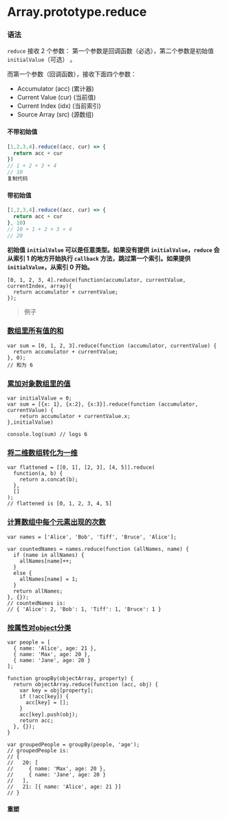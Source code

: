 # Array.prototype.reduce

### 语法

`reduce` 接收 2 个参数： 第一个参数是回调函数（必选），第二个参数是初始值 `initialValue`（可选） 。

而第一个参数（回调函数），接收下面四个参数：

- Accumulator (acc) (累计器)
- Current Value (cur) (当前值)
- Current Index (idx) (当前索引)
- Source Array (src) (源数组)

#### 不带初始值

```javascript
[1,2,3,4].reduce((acc, cur) => {
  return acc + cur
})
// 1 + 2 + 3 + 4
// 10
复制代码
```

#### 带初始值

```javascript
[1,2,3,4].reduce((acc, cur) => {
  return acc + cur
}, 10)
// 10 + 1 + 2 + 3 + 4
// 20
```

**初始值 `initialValue` 可以是任意类型。如果没有提供 `initialValue`，`reduce` 会从索引 1 的地方开始执行 `callback` 方法，跳过第一个索引。如果提供 `initialValue`，从索引 0 开始。**

```
[0, 1, 2, 3, 4].reduce(function(accumulator, currentValue, currentIndex, array){
  return accumulator + currentValue;
});
```

> 例子

### [数组里所有值的和](https://developer.mozilla.org/zh-CN/docs/Web/JavaScript/Reference/Global_Objects/Array/Reduce#数组里所有值的和)

```
var sum = [0, 1, 2, 3].reduce(function (accumulator, currentValue) {
  return accumulator + currentValue;
}, 0);
// 和为 6
```

### [累加对象数组里的值](https://developer.mozilla.org/zh-CN/docs/Web/JavaScript/Reference/Global_Objects/Array/Reduce#累加对象数组里的值)

```
var initialValue = 0;
var sum = [{x: 1}, {x:2}, {x:3}].reduce(function (accumulator, currentValue) {
    return accumulator + currentValue.x;
},initialValue)

console.log(sum) // logs 6
```

### [将二维数组转化为一维](https://developer.mozilla.org/zh-CN/docs/Web/JavaScript/Reference/Global_Objects/Array/Reduce#将二维数组转化为一维)

```
var flattened = [[0, 1], [2, 3], [4, 5]].reduce(
  function(a, b) {
    return a.concat(b);
  },
  []
);
// flattened is [0, 1, 2, 3, 4, 5]
```

### [计算数组中每个元素出现的次数](https://developer.mozilla.org/zh-CN/docs/Web/JavaScript/Reference/Global_Objects/Array/Reduce#计算数组中每个元素出现的次数)

```
var names = ['Alice', 'Bob', 'Tiff', 'Bruce', 'Alice'];

var countedNames = names.reduce(function (allNames, name) {
  if (name in allNames) {
    allNames[name]++;
  }
  else {
    allNames[name] = 1;
  }
  return allNames;
}, {});
// countedNames is:
// { 'Alice': 2, 'Bob': 1, 'Tiff': 1, 'Bruce': 1 }
```

### [按属性对object分类](https://developer.mozilla.org/zh-CN/docs/Web/JavaScript/Reference/Global_Objects/Array/Reduce#按属性对object分类)

```
var people = [
  { name: 'Alice', age: 21 },
  { name: 'Max', age: 20 },
  { name: 'Jane', age: 20 }
];

function groupBy(objectArray, property) {
  return objectArray.reduce(function (acc, obj) {
    var key = obj[property];
    if (!acc[key]) {
      acc[key] = [];
    }
    acc[key].push(obj);
    return acc;
  }, {});
}

var groupedPeople = groupBy(people, 'age');
// groupedPeople is:
// {
//   20: [
//     { name: 'Max', age: 20 },
//     { name: 'Jane', age: 20 }
//   ],
//   21: [{ name: 'Alice', age: 21 }]
// }
```

#### **重塑**



